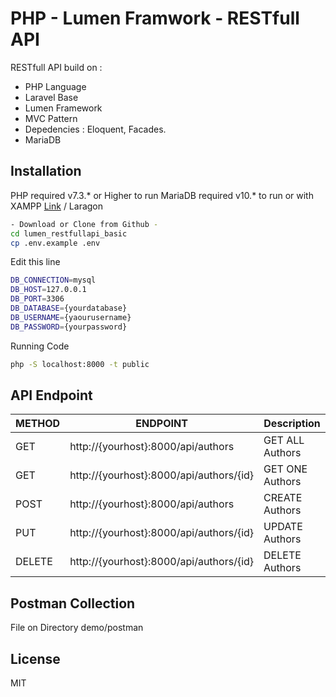 # PHP - Lumen Framwork - RESTfull API
RESTfull API build on :
- PHP Language
- Laravel Base
- Lumen Framework
- MVC Pattern
- Depedencies : Eloquent, Facades.
- MariaDB
## Installation
PHP required v7.3.* or Higher to run
MariaDB required v10.* to run
or with XAMPP [Link](https://www.apachefriends.org/download.html) / Laragon
```sh
- Download or Clone from Github -
cd lumen_restfullapi_basic
cp .env.example .env
```
Edit this line
```sh
DB_CONNECTION=mysql
DB_HOST=127.0.0.1
DB_PORT=3306
DB_DATABASE={yourdatabase}
DB_USERNAME={yaourusername}
DB_PASSWORD={yourpassword}
```
Running Code
```sh
php -S localhost:8000 -t public
```
## API Endpoint
| METHOD | ENDPOINT | Description |
| ------ | ------ | ------ |
| GET | http://{yourhost}:8000/api/authors | GET ALL Authors |
| GET | http://{yourhost}:8000/api/authors/{id} | GET ONE Authors  |
| POST | http://{yourhost}:8000/api/authors | CREATE Authors |
| PUT | http://{yourhost}:8000/api/authors/{id} | UPDATE Authors |
| DELETE | http://{yourhost}:8000/api/authors/{id} | DELETE Authors |

## Postman Collection
File on Directory demo/postman

## License
MIT
